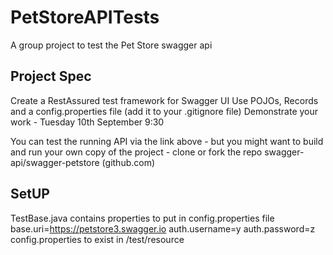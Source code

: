 # PetStoreAPITests
A group project to test the Pet Store swagger api

## Project Spec
Create a RestAssured test framework for Swagger UI
Use POJOs, Records and a config.properties file (add it to your .gitignore file)
Demonstrate your work  - Tuesday 10th September 9:30

You can test the running API via the link above - but you might want to build and run your own copy of the project - clone or fork the repo swagger-api/swagger-petstore (github.com)

## SetUP
TestBase.java contains properties to put in config.properties file
base.uri=https://petstore3.swagger.io
auth.username=y
auth.password=z
config.properties to exist in /test/resource